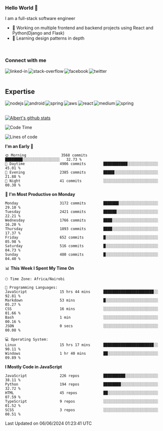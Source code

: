 

### Hello World 👋
I am a full-stack software engineer
- 🔭 Working on multiple frontend and backend projects using React and Python(Django and Flask)
- 🌱 Learning design patterns in depth

<br>

### Connect with me

[<img align="left" alt="linked-in" src="https://img.shields.io/badge/linkedin-%230077B5.svg?&style=for-the-badge&logo=linkedin&logoColor=white" />](https://www.linkedin.com/in/albert-byrone/)

<!-- [<img align="left" alt="medium" src="https://img.shields.io/badge/medium-%2312100E.svg?&style=for-the-badge&logo=medium&logoColor=white" />](https://56faisal.medium.com/) -->

[<img align="left" alt="stack-overflow" src="https://img.shields.io/badge/stack%20overflow-FE7A16?logo=stack-overflow&logoColor=white&style=for-the-badge" />](https://stackoverflow.com/users/11916317/albert-byrone)

[<img align="left" alt="facebook" src="https://img.shields.io/badge/facebook-%231877F2.svg?&style=for-the-badge&logo=facebook&logoColor=white" />](https://web.facebook.com/albert.byrone.1/)

[<img align="left" alt="twitter" src="https://img.shields.io/badge/twitter-%231DA1F2.svg?&style=for-the-badge&logo=twitter&logoColor=white" />](https://twitter.com/byrone_albert)

<br>

<br>

## Expertise
<img align="left" alt="nodejs" src="https://img.shields.io/badge/python%20-%2343853D.svg?&style=for-the-badge&logo=node.js&logoColor=white" />
<img align="left" alt="android" src="https://img.shields.io/badge/Flask-3DDC84?logo=android&logoColor=white&style=for-the-badge" />
<img align="left" alt="spring" src="https://img.shields.io/badge/drf%20-%236DB33F.svg?&style=for-the-badge&logo=spring&logoColor=white" />
<img align="left" alt="aws" src="https://img.shields.io/badge/django%20AWS-%23232F3E?logo=amazon-aws&logoColor=white&style=for-the-badge" />
<img align="left" alt="react" src="https://img.shields.io/badge/react%20-%2320232a.svg?&style=for-the-badge&logo=react&logoColor=%2361DAFB" />
<img align="left" alt="medium" src="https://img.shields.io/badge/Angular-%23316192.svg?&style=for-the-badge&logo=postgresql&logoColor=white" />
<img align="left" alt="spring" src="https://img.shields.io/badge/Javascript%20-%236DB33F.svg?&style=for-the-badge&logo=spring&logoColor=white" />
<br>
<br>


[![Albert's github stats](https://github-readme-stats.vercel.app/api?username=Albert-Byrone&count_private=true&show_icons=true&theme=radical&hide_rank=false)](https://github.com/anuraghazra/github-readme-stats)

<!-- [![Top Langs](https://github-readme-stats.vercel.app/api/top-langs/?username=Albert-Byrone&layout=compact)](https://github.com/anuraghazra/github-readme-stats) -->

<!--
**Albert-Byrone/Albert-Byrone** is a ✨ _special_ ✨ repository because its `README.md` (this file) appears on your GitHub profile.

Here are some ideas to get you started:

- 🔭 I’m currently working on ...
- 🌱 I’m currently learning ...
- 👯 I’m looking to collaborate on ...
- 🤔 I’m looking for help with ...
- 💬 Ask me about ...
- 📫 How to reach me: ...
- 😄 Pronouns: ...
- ⚡ Fun fact: ...
-->


<!--START_SECTION:waka-->
![Code Time](http://img.shields.io/badge/Code%20Time-1%2C176%20hrs%2037%20mins-blue)

![Lines of code](https://img.shields.io/badge/From%20Hello%20World%20I%27ve%20Written-65.1%20million%20lines%20of%20code-blue)

**I'm an Early 🐤** 

```text
🌞 Morning                3568 commits        ████████░░░░░░░░░░░░░░░░░   32.73 % 
🌆 Daytime                4906 commits        ███████████░░░░░░░░░░░░░░   45.01 % 
🌃 Evening                2385 commits        █████░░░░░░░░░░░░░░░░░░░░   21.88 % 
🌙 Night                  41 commits          ░░░░░░░░░░░░░░░░░░░░░░░░░   00.38 % 
```
📅 **I'm Most Productive on Monday** 

```text
Monday                   3172 commits        ███████░░░░░░░░░░░░░░░░░░   29.10 % 
Tuesday                  2421 commits        ██████░░░░░░░░░░░░░░░░░░░   22.21 % 
Wednesday                1766 commits        ████░░░░░░░░░░░░░░░░░░░░░   16.20 % 
Thursday                 1893 commits        ████░░░░░░░░░░░░░░░░░░░░░   17.37 % 
Friday                   652 commits         █░░░░░░░░░░░░░░░░░░░░░░░░   05.98 % 
Saturday                 516 commits         █░░░░░░░░░░░░░░░░░░░░░░░░   04.73 % 
Sunday                   480 commits         █░░░░░░░░░░░░░░░░░░░░░░░░   04.40 % 
```


📊 **This Week I Spent My Time On** 

```text
🕑︎ Time Zone: Africa/Nairobi

💬 Programming Languages: 
JavaScript               15 hrs 44 mins      ███████████████████████░░   92.81 % 
Markdown                 53 mins             █░░░░░░░░░░░░░░░░░░░░░░░░   05.27 % 
CSS                      16 mins             ░░░░░░░░░░░░░░░░░░░░░░░░░   01.66 % 
Bash                     1 min               ░░░░░░░░░░░░░░░░░░░░░░░░░   00.16 % 
JSON                     0 secs              ░░░░░░░░░░░░░░░░░░░░░░░░░   00.08 % 

💻 Operating System: 
Linux                    15 hrs 17 mins      ███████████████████████░░   90.11 % 
Windows                  1 hr 40 mins        ██░░░░░░░░░░░░░░░░░░░░░░░   09.89 % 
```

**I Mostly Code in JavaScript** 

```text
JavaScript               226 repos           ██████████░░░░░░░░░░░░░░░   38.11 % 
Python                   194 repos           ████████░░░░░░░░░░░░░░░░░   32.72 % 
HTML                     45 repos            ██░░░░░░░░░░░░░░░░░░░░░░░   07.59 % 
TypeScript               9 repos             ░░░░░░░░░░░░░░░░░░░░░░░░░   01.52 % 
SCSS                     3 repos             ░░░░░░░░░░░░░░░░░░░░░░░░░   00.51 % 
```




 Last Updated on 06/06/2024 01:23:41 UTC
<!--END_SECTION:waka-->
